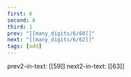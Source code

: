 ```yaml
---
first: 6
second: 6
third: 1
prev: "[[many_digits/6/60]]"
next: "[[many_digits/6/62]]"
tags: [odd]
---
```

prev2-in-text: [[59]]
next2-in-text: [[63]]
